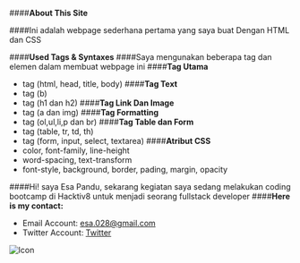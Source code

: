 

####**About This Site**

####Ini adalah webpage sederhana pertama yang saya buat  Dengan HTML dan CSS

####**Used Tags & Syntaxes**
####Saya mengunakan beberapa tag dan elemen dalam membuat webpage ini
####**Tag Utama**
* tag (html, head, title, body)
####**Tag Text**
* tag (b)
* tag (h1 dan h2)
####**Tag Link Dan Image**
* tag (a dan img)
####**Tag Formatting**
* tag (ol,ul,li,p dan br)
####**Tag Table dan Form**
* tag (table, tr, td, th)
* tag (form, input, select, textarea)
####**Atribut CSS**
* color,
  font-family,
  line-height
* word-spacing,
  text-transform
* font-style,
  background,
  border,
  pading,
  margin,
  opacity

####Hi! saya Esa Pandu, sekarang kegiatan saya sedang melakukan coding bootcamp di Hacktiv8 untuk menjadi seorang fullstack developer
####**Here is my contact:**
* Email Account: <esa.028@gmail.com>
* Twitter Account: [Twitter](https://twitter.com/panduesaa)

![Icon](http://www.pngall.com/wp-content/uploads/2016/06/Smiling-Face-with-Sunglasses-Cool-Emoji-PNG.png)

